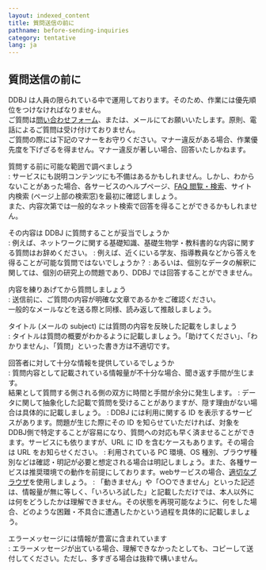 ```yaml
---
layout: indexed_content
title: 質問送信の前に
pathname: before-sending-inquiries
category: tentative
lang: ja
---
```


## 質問送信の前に

DDBJ は人員の限られている中で運用しております。そのため、作業には優先順位をつけなければなりません。  
ご質問は[問い合わせフォーム](/contact-ddbj.html)、または、メールにてお願いいたします。原則、電話によるご質問は受け付けておりません。  
ご質問の際には下記のマナーをお守りください。マナー違反がある場合、作業優先度を下げざるを得ません。マナー違反が著しい場合、回答いたしかねます。

質問する前に可能な範囲で調べましょう  
: サービスにも説明コンテンツにも不備はあるかもしれません。しかし、わからないことがあった場合、各サービスのヘルプページ、[FAQ 閲覧・検索](/faq/ja/index.html)、サイト内検索 (ページ上部の検索窓)を最初に確認しましょう｡<br>また、内容次第では一般的なネット検索で回答を得ることができるかもしれません。

その内容は DDBJ に質問することが妥当でしょうか  
: 例えば、ネットワークに関する基礎知識、基礎生物学・教科書的な内容に関する質問はお辞めください。
: 例えば、近くにいる学友、指導教員などから答えを得ることが可能な質問ではないでしょうか？
: あるいは、個別なデータの解釈に関しては、個別の研究上の問題であり、DDBJ では回答することができません。

内容を練りあげてから質問しましょう  
: 送信前に、ご質問の内容が明確な文章であるかをご確認ください。<br>一般的なメールなどを送る際と同様、読み返して推敲しましょう。

タイトル (メールの subject) には質問の内容を反映した記載をしましょう  
: タイトルは質問の概要がわかるように記載しましょう。「助けてください」、「わかりません」、「質問」といった書き方は不適切です。

回答者に対して十分な情報を提供しているでしょうか  
: 質問内容として記載されている情報量が不十分な場合、聞き返す手間が生じます。<br>結果として質問する側される側の双方に時間と手間が余分に発生します。
: データに関して抽象化した記載で質問を受けることがありますが、隠す理由がない場合は具体的に記載しましょう。
: DDBJ には利用に関する ID を表示するサービスがあります。問題が生じた際にその ID を知らせていただければ、対象を DDBJ側で特定することが容易になり、質問への対応も早く済ませることができます。サービスにも依りますが、URL に ID を含むケースもあります。その場合は URL をお知らせください。
: 利用されている PC 環境、OS 種別、ブラウザ種別などは確認・明記が必要と想定される場合は明記しましょう。また、各種サービスは推奨環境での動作を前提にしております。webサービスの場合、[適切なブラウザ](/faq/ja/recommended-os-browser.html)を使用しましょう。
: 「動きません」や「○○できません」といった記述は、情報量が無に等しく、「いろいろ試した」と記載しただけでは、本人以外には何をどうしたかは理解できません。その状態を再現可能なように、何をした場合、どのような困難・不具合に遭遇したかという過程を具体的に記載しましょう。

エラーメッセージには情報が豊富に含まれています  
: エラーメッセージが出ている場合、理解できなかったとしても、コピーして送付してください。ただし、多すぎる場合は抜粋で構いません。
